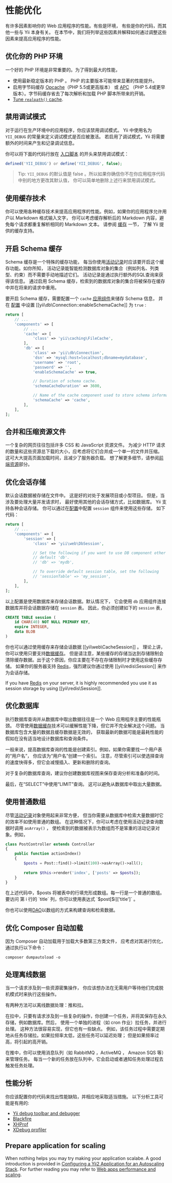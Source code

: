 性能优化
========

有许多因素影响你的 Web 应用程序的性能。有些是环境，
有些是你的代码，而其他一些与 Yii 本身有关。
在本节中，我们将列举这些因素并解释如何通过调整这些因素来提高应用程序的性能。


## 优化你的 PHP 环境 <span id="optimizing-php"></span>

一个好的 PHP 环境是非常重要的。为了得到最大的性能，

- 使用最新稳定版本的 PHP 。 PHP 的主要版本可能带来显著的性能提升。
- 启用字节码缓存 [Opcache](http://php.net/opcache)（PHP 5.5或更高版本）
  或 [APC](http://ru2.php.net/apc)
  （PHP 5.4或更早版本）。字节码缓存省去了每次解析和加载 PHP 脚本所带来的开销。
- [Tune `realpath()` cache](https://github.com/samdark/realpath_cache_tuner).


## 禁用调试模式 <span id="disable-debug"></span>

对于运行在生产环境中的应用程序，你应该禁用调试模式。
Yii 中使用名为 `YII_DEBUG` 的常量来定义调试模式是否应被激活。
若启用了调试模式，Yii 将需要额外的时间来产生和记录调试信息。

你可以将下面的代码行放在 [入口脚本](structure-entry-scripts.md) 
的开头来禁用调试模式：

```php
defined('YII_DEBUG') or define('YII_DEBUG', false);
```

> Tip: `YII_DEBUG` 的默认值是 false 。所以如果你确信你不在你应用程序代码中别的地方更改其默认值，
  你可以简单地删除上述行来禁用调试模式。
  

## 使用缓存技术 <span id="using-caching"></span>

你可以使用各种缓存技术来提高应用程序的性能。例如，如果你的应用程序允许用户以 Markdown 格式输入文字，
你可以考虑缓存解析后的 Markdown 内容，避免每个请求都重复解析相同的 Markdown 文本。
请参阅 [缓存](caching-overview.md) 一节，
了解 Yii 提供的缓存支持。


## 开启 Schema 缓存 <span id="enable-schema-caching"></span>

Schema 缓存是一个特殊的缓存功能，
每当你使用[活动记录](db-active-record.md)时应该要开启这个缓存功能。如你所知，
活动记录能智能检测数据库对象的集合（例如列名、列类型、约束）而不需要手动地描述它们。
活动记录是通过执行额外的SQL查询来获得该信息。
通过启用 Schema 缓存，检索到的数据库对象的集合将被保存在缓存中并在将来的请求中重用。

要开启 Schema 缓存，需要配置一个 `cache` [应用组件](structure-application-components.md)来储存 Schema 信息，
并在 [配置](concept-configurations.md) 中设置 [[yii\db\Connection::enableSchemaCache]] 为 `true` :

```php
return [
    // ...
    'components' => [
        // ...
        'cache' => [
            'class' => 'yii\caching\FileCache',
        ],
        'db' => [
            'class' => 'yii\db\Connection',
            'dsn' => 'mysql:host=localhost;dbname=mydatabase',
            'username' => 'root',
            'password' => '',
            'enableSchemaCache' => true,

            // Duration of schema cache.
            'schemaCacheDuration' => 3600,

            // Name of the cache component used to store schema information
            'schemaCache' => 'cache',
        ],
    ],
];
```


## 合并和压缩资源文件 <span id="optimizing-assets"></span>

一个复杂的网页往往包括许多 CSS 和 JavaScript 资源文件。
为减少 HTTP 请求的数量和这些资源总下载的大小，应考虑将它们合并成一个单一的文件并压缩。
这可大大提高页面加载时间，且减少了服务器负载。
想了解更多细节，请参阅[前端资源](structure-assets.md)部分。


## 优化会话存储 <span id="optimizing-session"></span>

默认会话数据被存储在文件中。
这是好的对处于发展项目或小型项目。
但是，当涉及要处理大量并发请求时，
最好使用其他的会话存储方式，比如数据库。
Yii 支持各种会话存储。
你可以通过在[配置](concept-configurations.md)中配置 `session` 组件来使用这些存储，
如下代码：

```php
return [
    // ...
    'components' => [
        'session' => [
            'class' => 'yii\web\DbSession',

            // Set the following if you want to use DB component other than
            // default 'db'.
            // 'db' => 'mydb',

            // To override default session table, set the following
            // 'sessionTable' => 'my_session',
        ],
    ],
];
```

以上配置是使用数据库来存储会话数据。默认情况下，
它会使用 `db` 应用组件连接数据库并将会话数据存储在 `session` 表。
因此，你必须创建如下的 `session` 表，

```sql
CREATE TABLE session (
    id CHAR(40) NOT NULL PRIMARY KEY,
    expire INTEGER,
    data BLOB
)
```

你也可以通过使用缓存来存储会话数据 [[yii\web\CacheSession]] 。
理论上讲，你可以使用只要支持[数据缓存](caching-data.md#supported-cache-storage)。
但是请注意，某些缓存的存储当达到存储限制会清除缓存数据。出于这个原因，你应主要在不存在存储限制时才使用这些缓存存储。
如果你的服务器支持 [Redis](http://redis.io/)，强烈建议你通过使用 [[yii\redis\Session]] 来作为会话存储。

If you have [Redis](http://redis.io/) on your server, it is highly recommended you use it as session storage by using
[[yii\redis\Session]].


## 优化数据库 <span id="optimizing-databases"></span>

执行数据库查询并从数据库中取出数据往往是一个 Web 应用程序主要的性能瓶颈。
尽管使用[数据缓存](caching-data.md)技术可以缓解性能下降，但它并不完全解决这个问题。
当数据库包含大量的数据且缓存数据是无效的，
获取最新的数据可能是最耗性能的假如在没有适当地设计数据库和查询条件。

一般来说，提高数据库查询的性能是创建索引。例如，如果你需要找一个用户表的“用户名”，
你应该为“用户名”创建一个索引。
注意，尽管索引可以使选择查询的速度快得多，但它会减慢插入、更新和删除的查询。

对于复杂的数据库查询，建议你创建数据库视图来保存查询分析和准备的时间。

最后，在“SELECT”中使用“LIMIT”查询。
这可以避免从数据库中取出大量数据。


## 使用普通数组 <span id="using-arrays"></span>

尽管[活动记录](db-active-record.md)对象使用起来非常方便，
但当你需要从数据库中检索大量数据时它的效率不如使用普通的数组。
在这种情况下，你可以考虑在使用活动记录查询数据时调用 `asArray()` ，
使检索到的数据被表示为数组而不是笨重的活动记录对象。例如，

```php
class PostController extends Controller
{
    public function actionIndex()
    {
        $posts = Post::find()->limit(100)->asArray()->all();
        
        return $this->render('index', ['posts' => $posts]);
    }
}
```

在上述代码中，$posts 将被表中的行填充形成数组。每一行是一个普通的数组。要访问
第 i 行的 `title` 列，你可以使用表达式 `$post[$i]['title']` 。

你也可以使用[DAO](db-dao.md)以数组的方式来构建查询和检索数据。


## 优化 Composer 自动加载 <span id="optimizing-autoloader"></span>

因为 Composer 自动加载用于加载大多数第三方类文件，
应考虑对其进行优化，通过执行以下命令：

```
composer dumpautoload -o
```


## 处理离线数据 <span id="processing-data-offline"></span>

当一个请求涉及到一些资源密集操作，
你应该想办法在无需用户等待他们完成脱机模式时来执行这些操作。

有两种方法可以离线数据处理：推和拉。

在拉中，只要有请求涉及到一些复杂的操作，你创建一个任务，并将其保存在永久存储，例如数据库。然后，
使用一个单独的进程（如 cron 作业）拉任务，并进行处理。
这种方法很容易实现，但它也有一些缺点。
例如，该任务过程中需要定期地从任务存储拉。如果拉频率太低，这些任务可以延迟处理；
但是如果频率过高，将引起的高开销。

在推中，你可以使用消息队列（如 RabbitMQ ，ActiveMQ ， Amazon SQS 等）来管理任务。
每当一个新的任务放在队列中，它会启动或者通知任务处理过程去触发任务处理。


## 性能分析 <span id="performance-profiling"></span>

你应该配置你的代码来找出性能缺陷，并相应地采取适当措施。
以下分析工具可能是有用的:

- [Yii debug toolbar and debugger](https://github.com/yiisoft/yii2-debug/blob/master/docs/guide/README.md)
- [Blackfire](https://blackfire.io/)
- [XHProf](http://www.php.net/manual/en/book.xhprof.php)
- [XDebug profiler](http://xdebug.org/docs/profiler)

## Prepare application for scaling

When nothing helps you may try making your application scalabe. A good introduction is provided in [Configuring a Yii2 Application for an Autoscaling Stack](https://github.com/samdark/yii2-cookbook/blob/master/book/scaling.md). For further reading you may refer to [Web apps performance and scaling](http://thehighload.com/).
